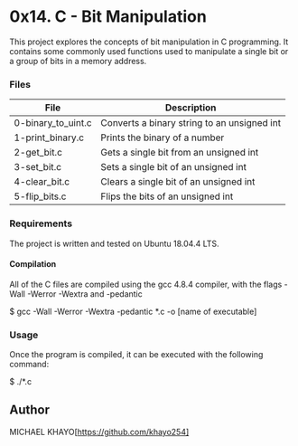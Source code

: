 # 0x14. C - Bit Manipulation

This project explores the concepts of bit manipulation in C programming. It contains some commonly used functions used to manipulate a single bit or a group of bits in a memory address. 

### Files

| File                  | Description                                  |
| --------------------- | -------------------------------------------- |
| 0-binary_to_uint.c    | Converts a binary string to an unsigned int  |
| 1-print_binary.c      | Prints the binary of a number                |
| 2-get_bit.c           | Gets a single bit from an unsigned int       |
| 3-set_bit.c           | Sets a single bit of an unsigned int         |
| 4-clear_bit.c         | Clears a single bit of an unsigned int       |
| 5-flip_bits.c         | Flips the bits of an unsigned int           |

### Requirements

The project is written and tested on Ubuntu 18.04.4 LTS.

#### Compilation

All of the C files are compiled using the gcc 4.8.4 compiler, with the flags -Wall -Werror -Wextra and -pedantic

$ gcc -Wall -Werror -Wextra -pedantic *.c -o [name of executable]


### Usage

Once the program is compiled, it can be executed with the following command:

$ ./*.c 


## Author

MICHAEL KHAYO[https://github.com/khayo254]
